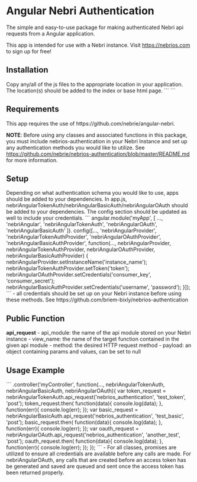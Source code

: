 # Angular Nebri Authentication

The simple and easy-to-use package for making authenticated Nebri api requests from a Angular application.

This app is intended for use with a Nebri instance. Visit https://nebrios.com to sign up for free!

<h2>Installation</h2>
Copy any/all of the js files to the appropriate location in your application. The location(s) should be added to the index or base html page.
```
<script src="path/to/nebri-angular-token-auth.js"></script>
<script src="path/to/nebri-angular-basic-auth.js"></script>
<script src="path/to/nebri-angular-oauth.js"></script>
```

<h2>Requirements</h2>
This app requires the use of https://github.com/nebrie/angular-nebri.

<strong>NOTE</strong>: Before using any classes and associated functions in this package, you must include nebrios-authentication in your Nebri Instance and set up any authentication methods you would like to utilize. See https://github.com/nebrie/nebrios-authentication/blob/master/README.md for more information.

<h2>Setup</h2>
Depending on what authentication schema you would like to use, apps should be added to your dependencies.
In app.js, nebriAngularTokenAuth/nebriAngularBasicAuth/nebriAngularOAuth should be added to your dependencies. The config section should be updated as well to include your credentials.
```
angular.module('myApp', [
  ...,
  'nebriAngular',
  'nebriAngularTokenAuth',
  'nebriAngularOAuth',
  'nebriAngularBasicAuth'
]).
config([...,
        'nebriAngularProvider',
        'nebriAngularTokenAuthProvider',
        'nebriAngularOAuthProvider',
        'nebriAngularBasicAuthProvider',
        function(..., nebriAngularProvider, nebriAngularTokenAuthProvider, nebriAngularOAuthProvider, nebriAngularBasicAuthProvider) {
  nebriAngularProvider.setInstanceName('instance_name');
  nebriAngularTokenAuthProvider.setToken('token');
  nebriAngularOAuthProvider.setCredentials('consumer_key', 'consumer_secret');
  nebriAngularBasicAuthProvider.setCredentials('username', 'password');
}]);
```
- all credentials should be set up on your Nebri instance before using these methods. See https://github.com/briem-bixly/nebrios-authentication

<h2>Public Function</h2>
<strong>api_request</strong>
- api_module: the name of the api module stored on your Nebri instance
- view_name: the name of the target function contained in the given api module
- method: the desired HTTP request method
- payload: an object containing params and values, can be set to null

<h2>Usage Example</h2>
```
.controller('myController', function(..., nebriAngularTokenAuth, nebriAngularBasicAuth, nebriAngularOAuth){
    var token_request = nebriAngularTokenAuth.api_request('nebrios_authentication', 'test_token', 'post');
    token_request.then(
        function(data){
            console.log(data);
        }, function(err){
            console.log(err);
        });
    var basic_request = nebriAngularBasicAuth.api_request('nebrios_authentication', 'test_basic', 'post');
    basic_request.then(
        function(data){
            console.log(data);
        }, function(err){
            console.log(err);
        });
    var oauth_request = nebriAngularOAuth.api_request('nebrios_authentication', 'another_test', 'post');
    oauth_request.then(
        function(data){
            console.log(data);
        }, function(err){
            console.log(err);
        });
});
```
- For all classes, promises are utilized to ensure all credentials are available before any calls are made. For nebriAngularOAuth, any calls that are created before an access token has be generated and saved are queued and sent once the access token has been returned properly.
